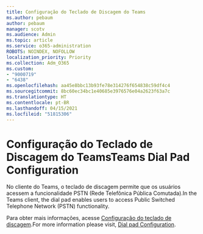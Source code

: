```yaml
---
title: Configuração do Teclado de Discagem do Teams
ms.author: pebaum
author: pebaum
manager: scotv
ms.audience: Admin
ms.topic: article
ms.service: o365-administration
ROBOTS: NOINDEX, NOFOLLOW
localization_priority: Priority
ms.collection: Adm_O365
ms.custom:
- "9000719"
- "6438"
ms.openlocfilehash: aa45e8bbc13b93fe78e314276f654838c59df4c4
ms.sourcegitcommit: 8bc60ec34bc1e40685e3976576e04a2623f63a7c
ms.translationtype: HT
ms.contentlocale: pt-BR
ms.lasthandoff: 04/15/2021
ms.locfileid: "51815306"
---
```

# <a name="teams-dial-pad-configuration"></a><span data-ttu-id="9dab0-102">Configuração do Teclado de Discagem do Teams</span><span class="sxs-lookup"><span data-stu-id="9dab0-102">Teams Dial Pad Configuration</span></span>

<span data-ttu-id="9dab0-103">No cliente do Teams, o teclado de discagem permite que os usuários acessem a funcionalidade PSTN (Rede Telefônica Pública Comutada).</span><span class="sxs-lookup"><span data-stu-id="9dab0-103">In the Teams client, the dial pad enables users to access Public Switched Telephone Network (PSTN) functionality.</span></span>  

<span data-ttu-id="9dab0-104">Para obter mais informações, acesse [Configuração do teclado de discagem](https://docs.microsoft.com/microsoftteams/dial-pad-configuration).</span><span class="sxs-lookup"><span data-stu-id="9dab0-104">For more information please visit, [Dial pad Configuration](https://docs.microsoft.com/microsoftteams/dial-pad-configuration).</span></span>
